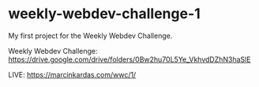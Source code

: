 # weekly-webdev-challenge-1

My first project for the Weekly Webdev Challenge.

Weekly Webdev Challenge: https://drive.google.com/drive/folders/0Bw2hu70L5Ye_VkhvdDZhN3haSlE

LIVE: https://marcinkardas.com/wwc/1/
